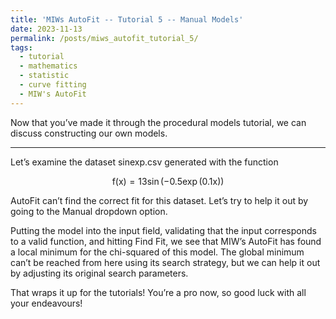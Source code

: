 ```yaml
---
title: 'MIWs AutoFit -- Tutorial 5 -- Manual Models'
date: 2023-11-13
permalink: /posts/miws_autofit_tutorial_5/
tags:
  - tutorial
  - mathematics
  - statistic
  - curve fitting
  - MIW's AutoFit
---
```


Now that you’ve made it through the procedural models tutorial, we can discuss constructing our own models.

---

Let’s examine the dataset sinexp.csv generated with the function

$$\mathrm{f(x) = 13\sin(-0.5\exp(0.1x))}$$

AutoFit can’t find the correct fit for this dataset. Let’s try to help it out by going to the Manual dropdown option.

Putting the model into the input field, validating that the input corresponds to a valid function, and hitting Find Fit, we see that MIW’s AutoFit has found a local minimum for the chi-squared of this model. The global minimum can’t be reached from here using its search strategy, but we can help it out by adjusting its original search parameters.

That wraps it up for the tutorials! You’re a pro now, so good luck with all your endeavours!